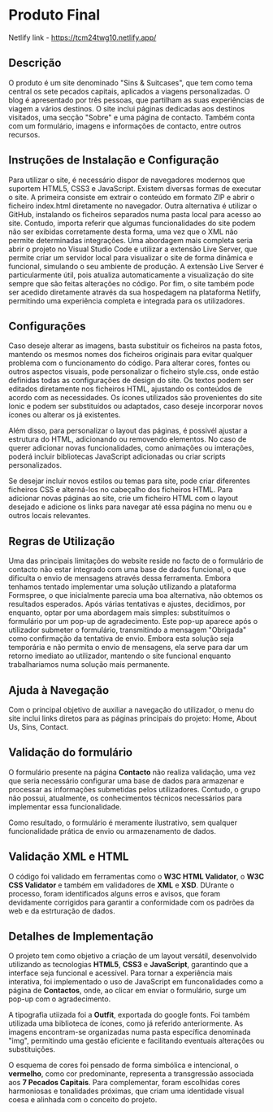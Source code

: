 # Produto Final
Netlify link - https://tcm24twg10.netlify.app/

## Descrição
  O produto é um site denominado "Sins & Suitcases", que tem como tema central os sete pecados capitais, aplicados a viagens personalizadas. O blog é apresentado por três pessoas, que partilham as suas experiências de viagem a vários destinos. O site inclui páginas dedicadas aos destinos visitados, uma secção "Sobre" e uma página de contacto. Também conta com um formulário, imagens e informações de contacto, entre outros recursos.

## Instruções de Instalação e Configuração
Para utilizar o site, é necessário dispor de navegadores modernos que suportem HTML5, CSS3 e JavaScript. Existem diversas formas de executar o site. A primeira consiste em extrair o conteúdo em formato ZIP e abrir o ficheiro index.html diretamente no navegador. Outra alternativa é utilizar o GitHub, instalando os ficheiros separados numa pasta local para acesso ao site. Contudo, importa referir que algumas funcionalidades do site podem não ser exibidas corretamente desta forma, uma vez que o XML não permite determinadas integrações.
Uma abordagem mais completa seria abrir o projeto no Visual Studio Code e utilizar a extensão Live Server, que permite criar um servidor local para visualizar o site de forma dinâmica e funcional, simulando o seu ambiente de produção. A extensão Live Server é particularmente útil, pois atualiza automaticamente a visualização do site sempre que são feitas alterações no código.
Por fim, o site também pode ser acedido diretamente através da sua hospedagem na plataforma Netlify, permitindo uma experiência completa e integrada para os utilizadores.

## Configurações
Caso deseje alterar as imagens, basta substituir os ficheiros na pasta fotos, mantendo os mesmos nomes dos ficheiros originais para evitar qualquer problema com o funcionamento do código. Para alterar cores, fontes ou outros aspectos visuais, pode personalizar o ficheiro style.css, onde estão definidas todas as configurações de design do site. Os textos podem ser editados diretamente nos ficheiros HTML, ajustando os conteúdos de acordo com as necessidades. Os ícones utilizados são provenientes do site Ionic e podem ser substituídos ou adaptados, caso deseje incorporar novos ícones ou alterar os já existentes. 

Além disso, para personalizar o layout das páginas, é possivél ajustar a estrutura do HTML, adicionando ou removendo elementos. No caso de querer adicionar novas funcionalidades, como animações ou imterações, poderá incluir bibliotecas JavaScript adicionadas ou criar scripts personalizados. 

Se desejar incluir novos estilos ou temas para site, pode criar diferentes ficheiros CSS e alterná-los no cabeçalho dos ficheiros HTML. Para adicionar novas páginas ao site, crie um ficheiro HTML com o layout desejado e adicione os links para navegar até essa página no menu ou e outros locais relevantes. 

## Regras de Utilização
Uma das principais limitações do website reside no facto de o formulário de contacto não estar integrado com uma base de dados funcional, o que dificulta o envio de mensagens através dessa ferramenta. Embora tenhamos tentado implementar uma solução utilizando a plataforma Formspree, o que inicialmente parecia uma boa alternativa, não obtemos os resultados esperados. Após várias tentativas e ajustes, decidimos, por enquanto, optar por uma abordagem mais simples: substituímos o formulário por um pop-up de agradecimento. Este pop-up aparece após o utilizador submeter o formulário, transmitindo a mensagem "Obrigada" como confirmação da tentativa de envio. Embora esta solução seja temporária e não permita o envio de mensagens, ela serve para dar um retorno imediato ao utilizador, mantendo o site funcional enquanto trabalhariamos numa solução mais permanente.

## Ajuda à Navegação
Com o principal objetivo de auxiliar a navegação do utilizador, o menu do site inclui links diretos para as páginas principais do projeto: Home, About Us, Sins, Contact.

## Validação do formulário
O formulário presente na página **Contacto** não realiza validação, uma vez que seria necessário configurar uma base de dados para armazenar e processar as informações submetidas pelos utilizadores. Contudo, o grupo não possui, atualmente, os conhecimentos técnicos necessários para implementar essa funcionalidade. 

Como resultado, o formulário é meramente ilustrativo, sem qualquer funcionalidade prática de envio ou armazenamento de dados.

## Validação XML e HTML
O código foi validado em ferramentas como o **W3C HTML Validator**, o **W3C CSS Validator** e também em validadores de **XML** e **XSD**. DUrante o processo, foram identificados alguns erros e avisos, que foram devidamente corrigidos para garantir a conformidade com os padrões da web e da estrturação de dados.

## Detalhes de Implementação
O projeto tem como objetivo a criação de um layout versátil, desenvolvido utilizando as tecnologias **HTML5**, **CSS3** e **JavaScript**, garantindo que a interface seja funcional e acessível. Para tornar a experiência mais interativa, foi implementado o uso de JavaScript em funconalidades como a página de **Contactos**, onde, ao clicar em enviar o formulário, surge um pop-up com o agradecimento. 

A tipografia utiizada foi a **Outfit**, exportada do google fonts. Foi também utilizada uma biblioteca de ícones, como já referido anteriormente. As imagens encontram-se organizadas numa pasta específica denominada "img", permitindo uma gestão eficiente e facilitando eventuais alterações ou substituições.
 
 O esquema de cores foi pensado de forma simbólica e intencional, o **vermelho**, como cor predominante, representa a transgressão associada aos **7 Pecados Capitais**. Para complementar, foram escolhidas cores harmoniosas e tonalidades próximas, que criam uma identidade visual coesa e alinhada com o conceito do projeto.
